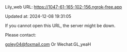 Lily_web URL: https://1047-61-165-102-156.ngrok-free.app

Updated at: 2024-12-08 19:31:05

If you cannot open this URL, the server might be down.

Please contact: 

goley04@foxmail.com Or Wechat:GL_yeaH